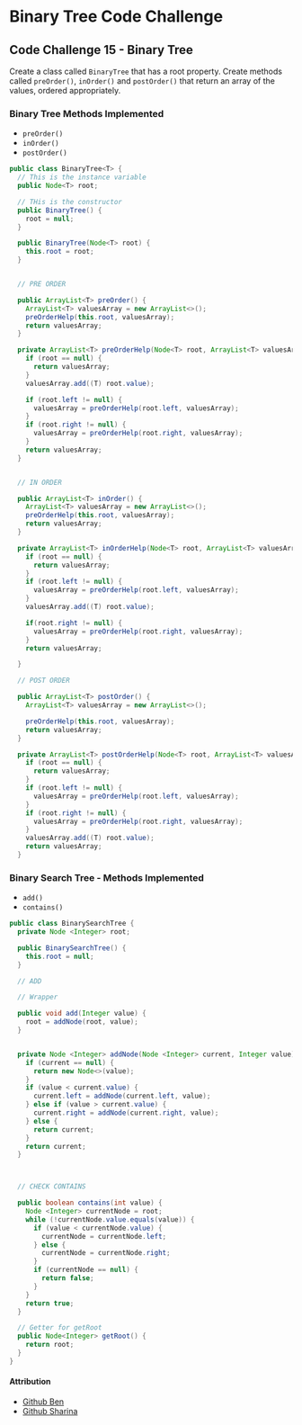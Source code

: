 # Binary Tree Code Challenge

## Code Challenge 15 - Binary Tree

Create a class called `BinaryTree` that has a root property. Create  methods called `preOrder()`, `inOrder()` and `postOrder()` that return an array of the values, ordered appropriately.

### Binary Tree Methods Implemented

- `preOrder()`
- `inOrder()`
- `postOrder()`

```java
public class BinaryTree<T> {
  // This is the instance variable
  public Node<T> root;

  // THis is the constructor
  public BinaryTree() {
    root = null;
  }

  public BinaryTree(Node<T> root) {
    this.root = root;
  }


  // PRE ORDER

  public ArrayList<T> preOrder() {
    ArrayList<T> valuesArray = new ArrayList<>();
    preOrderHelp(this.root, valuesArray);
    return valuesArray;
  }

  private ArrayList<T> preOrderHelp(Node<T> root, ArrayList<T> valuesArray) {
    if (root == null) {
      return valuesArray;
    }
    valuesArray.add((T) root.value);

    if (root.left != null) {
      valuesArray = preOrderHelp(root.left, valuesArray);
    }
    if (root.right != null) {
      valuesArray = preOrderHelp(root.right, valuesArray);
    }
    return valuesArray;
  }


  // IN ORDER

  public ArrayList<T> inOrder() {
    ArrayList<T> valuesArray = new ArrayList<>();
    preOrderHelp(this.root, valuesArray);
    return valuesArray;
  }

  private ArrayList<T> inOrderHelp(Node<T> root, ArrayList<T> valuesArray) {
    if (root == null) {
      return valuesArray;
    }
    if (root.left != null) {
      valuesArray = preOrderHelp(root.left, valuesArray);
    }
    valuesArray.add((T) root.value);

    if(root.right != null) {
      valuesArray = preOrderHelp(root.right, valuesArray);
    }
    return valuesArray;

  }

  // POST ORDER

  public ArrayList<T> postOrder() {
    ArrayList<T> valuesArray = new ArrayList<>();

    preOrderHelp(this.root, valuesArray);
    return valuesArray;
  }

  private ArrayList<T> postOrderHelp(Node<T> root, ArrayList<T> valuesArray) {
    if (root == null) {
      return valuesArray;
    }
    if (root.left != null) {
      valuesArray = preOrderHelp(root.left, valuesArray);
    }
    if (root.right != null) {
      valuesArray = preOrderHelp(root.right, valuesArray);
    }
    valuesArray.add((T) root.value);
    return valuesArray;
  }
```


### Binary Search Tree - Methods Implemented



- `add()`
- `contains()`

```java
public class BinarySearchTree {
  private Node <Integer> root;

  public BinarySearchTree() {
    this.root = null;
  }

  // ADD

  // Wrapper

  public void add(Integer value) {
    root = addNode(root, value);
  }


  private Node <Integer> addNode(Node <Integer> current, Integer value) {
    if (current == null) {
      return new Node<>(value);
    }
    if (value < current.value) {
      current.left = addNode(current.left, value);
    } else if (value > current.value) {
      current.right = addNode(current.right, value);
    } else {
      return current;
    }
    return current;
  }



  // CHECK CONTAINS

  public boolean contains(int value) {
    Node <Integer> currentNode = root;
    while (!currentNode.value.equals(value)) {
      if (value < currentNode.value) {
        currentNode = currentNode.left;
      } else {
        currentNode = currentNode.right;
      }
      if (currentNode == null) {
        return false;
      }
    }
    return true;
  }

  // Getter for getRoot
  public Node<Integer> getRoot() {
    return root;
  }
}
```



#### Attribution

- [Github Ben](github.com/akkanben)
- [Github Sharina](github.com/SharinaS)
